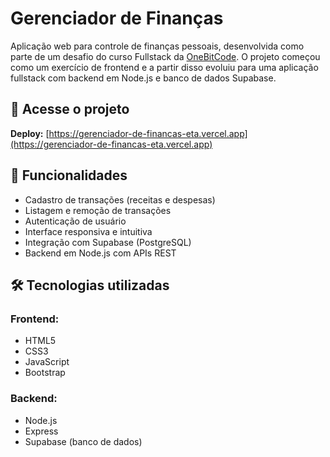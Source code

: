 # Gerenciador de Finanças

Aplicação web para controle de finanças pessoais, desenvolvida como parte de um desafio do curso Fullstack da [OneBitCode](https://onebitcode.com). O projeto começou como um exercício de frontend e a partir disso evoluiu para uma aplicação fullstack com backend em Node.js e banco de dados Supabase.

## 🔗 Acesse o projeto

**Deploy:** [https://gerenciador-de-financas-eta.vercel.app](https://gerenciador-de-financas-eta.vercel.app)

## 📌 Funcionalidades

- Cadastro de transações (receitas e despesas)
- Listagem e remoção de transações
- Autenticação de usuário
- Interface responsiva e intuitiva
- Integração com Supabase (PostgreSQL)
- Backend em Node.js com APIs REST

## 🛠️ Tecnologias utilizadas

### Frontend:
- HTML5
- CSS3
- JavaScript
- Bootstrap

### Backend:
- Node.js
- Express
- Supabase (banco de dados)

